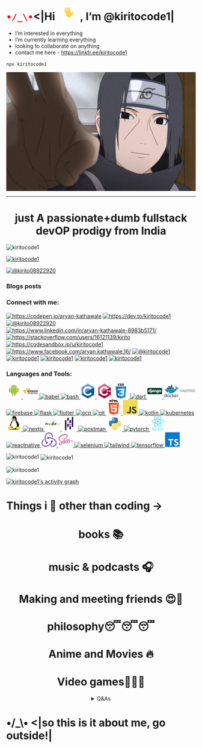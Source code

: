 #  <code style="color:red">•/_\\•</code><|Hi &nbsp; <img src="https://github.com/kiritocode1/kiritocode1/blob/main/wave.gif" width="40px" height="40px"/> , I’m @kiritocode1|
-  I’m interested in everything
-  I’m currently learning everything
-  looking to collaborate on anything
- contact me here - https://linktr.ee/kiritocode1
```
npx kiritocode1
```




<p><img src="https://github.com/kiritocode1/kiritocode1/blob/main/itachi_smiling.gif"  align="center" alt="smile" width="100%" height="30%"/>
</p>



---








<h1 align="center"> just A passionate+dumb fullstack devOP prodigy from India</h1>

<p align="left"> <img src="https://komarev.com/ghpvc/?username=kiritocode1&label=Profile%20views&color=0e75b6&style=flat" alt="kiritocode1" /> &emsp;</p>
<p align="left"> <a href="https://github.com/ryo-ma/github-profile-trophy&theme=onedark"><img src="https://github-profile-trophy.vercel.app/?username=kiritocode1" alt="kiritocode1" /></a> </p>

<p align="left"> <a href="https://twitter.com/@kirito08922920" target="blank"><img src="https://img.shields.io/twitter/follow/@kirito08922920?logo=twitter&style=for-the-badge&theme=onedark" alt="@kirito08922920" /></a> </p>

### Blogs posts
<!-- BLOG-POST-LIST:START -->
<!-- BLOG-POST-LIST:END -->

<h3 align="left">Connect with me:</h3>
<p align="left">
<a href="https://codepen.io/https://codepen.io/aryan-kathawale" target="blank"><img align="center" src="https://raw.githubusercontent.com/rahuldkjain/github-profile-readme-generator/master/src/images/icons/Social/codepen.svg" alt="https://codepen.io/aryan-kathawale" height="30" width="40" /></a>
<a href="https://dev.to/https://dev.to/kiritocode1" target="blank"><img align="center" src="https://raw.githubusercontent.com/rahuldkjain/github-profile-readme-generator/master/src/images/icons/Social/devto.svg" alt="https://dev.to/kiritocode1" height="30" width="40" /></a>
<a href="https://twitter.com/@kirito08922920" target="blank"><img align="center" src="https://raw.githubusercontent.com/rahuldkjain/github-profile-readme-generator/master/src/images/icons/Social/twitter.svg" alt="@kirito08922920" height="30" width="40" /></a>
<a href="https://linkedin.com/in/https://www.linkedin.com/in/aryan-kathawale-8983b5171/" target="blank"><img align="center" src="https://raw.githubusercontent.com/rahuldkjain/github-profile-readme-generator/master/src/images/icons/Social/linked-in-alt.svg" alt="https://www.linkedin.com/in/aryan-kathawale-8983b5171/" height="30" width="40" /></a>
<a href="https://stackoverflow.com/users/https://stackoverflow.com/users/16121139/kirito" target="blank"><img align="center" src="https://raw.githubusercontent.com/rahuldkjain/github-profile-readme-generator/master/src/images/icons/Social/stack-overflow.svg" alt="https://stackoverflow.com/users/16121139/kirito" height="30" width="40" /></a>
<a href="https://codesandbox.com/https://codesandbox.io/u/kiritocode1" target="blank"><img align="center" src="https://raw.githubusercontent.com/rahuldkjain/github-profile-readme-generator/master/src/images/icons/Social/codesandbox.svg" alt="https://codesandbox.io/u/kiritocode1" height="30" width="40" /></a>
<a href="https://fb.com/https://www.facebook.com/aryan.kathawale.16/" target="blank"><img align="center" src="https://raw.githubusercontent.com/rahuldkjain/github-profile-readme-generator/master/src/images/icons/Social/facebook.svg" alt="https://www.facebook.com/aryan.kathawale.16/" height="30" width="40" /></a>
<a href="https://instagram.com/@kiritocode1" target="blank"><img align="center" src="https://raw.githubusercontent.com/rahuldkjain/github-profile-readme-generator/master/src/images/icons/Social/instagram.svg" alt="@kiritocode1" height="30" width="40" /></a>
<a href="https://www.youtube.com/c/kiritocode1" target="blank"><img align="center" src="https://raw.githubusercontent.com/rahuldkjain/github-profile-readme-generator/master/src/images/icons/Social/youtube.svg" alt="kiritocode1" height="30" width="40" /></a>
<a href="https://www.hackerrank.com/kiritocode1" target="blank"><img align="center" src="https://raw.githubusercontent.com/rahuldkjain/github-profile-readme-generator/master/src/images/icons/Social/hackerrank.svg" alt="kiritocode1" height="30" width="40" /></a>
<a href="https://www.leetcode.com/kiritocode1" target="blank"><img align="center" src="https://raw.githubusercontent.com/rahuldkjain/github-profile-readme-generator/master/src/images/icons/Social/leet-code.svg" alt="kiritocode1" height="30" width="40" /></a>
<a href="https://www.hackerearth.com/kiritocode1" target="blank"><img align="center" src="https://raw.githubusercontent.com/rahuldkjain/github-profile-readme-generator/master/src/images/icons/Social/hackerearth.svg" alt="kiritocode1" height="30" width="40" /></a>
</p>

<h3 align="left">Languages and Tools:</h3>
<p align="left"> <a href="https://developer.android.com" target="_blank" rel="noreferrer"> <img src="https://raw.githubusercontent.com/devicons/devicon/master/icons/android/android-original-wordmark.svg" alt="android" width="40" height="40"/> </a> <a href="https://aws.amazon.com" target="_blank" rel="noreferrer"> <img src="https://raw.githubusercontent.com/devicons/devicon/master/icons/amazonwebservices/amazonwebservices-original-wordmark.svg" alt="aws" width="40" height="40"/> </a> <a href="https://babeljs.io/" target="_blank" rel="noreferrer"> <img src="https://www.vectorlogo.zone/logos/babeljs/babeljs-icon.svg" alt="babel" width="40" height="40"/> </a> <a href="https://www.gnu.org/software/bash/" target="_blank" rel="noreferrer"> <img src="https://www.vectorlogo.zone/logos/gnu_bash/gnu_bash-icon.svg" alt="bash" width="40" height="40"/> </a> <a href="https://www.cprogramming.com/" target="_blank" rel="noreferrer"> <img src="https://raw.githubusercontent.com/devicons/devicon/master/icons/c/c-original.svg" alt="c" width="40" height="40"/> </a> <a href="https://www.w3schools.com/cpp/" target="_blank" rel="noreferrer"> <img src="https://raw.githubusercontent.com/devicons/devicon/master/icons/cplusplus/cplusplus-original.svg" alt="cplusplus" width="40" height="40"/> </a> <a href="https://www.w3schools.com/css/" target="_blank" rel="noreferrer"> <img src="https://raw.githubusercontent.com/devicons/devicon/master/icons/css3/css3-original-wordmark.svg" alt="css3" width="40" height="40"/> </a> <a href="https://dart.dev" target="_blank" rel="noreferrer"> <img src="https://www.vectorlogo.zone/logos/dartlang/dartlang-icon.svg" alt="dart" width="40" height="40"/> </a> <a href="https://www.djangoproject.com/" target="_blank" rel="noreferrer"> <img src="https://raw.githubusercontent.com/devicons/devicon/master/icons/django/django-original.svg" alt="django" width="40" height="40"/> </a> <a href="https://www.docker.com/" target="_blank" rel="noreferrer"> <img src="https://raw.githubusercontent.com/devicons/devicon/master/icons/docker/docker-original-wordmark.svg" alt="docker" width="40" height="40"/> </a> <a href="https://expressjs.com" target="_blank" rel="noreferrer"> <img src="https://raw.githubusercontent.com/devicons/devicon/master/icons/express/express-original-wordmark.svg" alt="express" width="40" height="40"/> </a> <a href="https://firebase.google.com/" target="_blank" rel="noreferrer"> <img src="https://www.vectorlogo.zone/logos/firebase/firebase-icon.svg" alt="firebase" width="40" height="40"/> </a> <a href="https://flask.palletsprojects.com/" target="_blank" rel="noreferrer"> <img src="https://www.vectorlogo.zone/logos/pocoo_flask/pocoo_flask-icon.svg" alt="flask" width="40" height="40"/> </a> <a href="https://flutter.dev" target="_blank" rel="noreferrer"> <img src="https://www.vectorlogo.zone/logos/flutterio/flutterio-icon.svg" alt="flutter" width="40" height="40"/> </a> <a href="https://cloud.google.com" target="_blank" rel="noreferrer"> <img src="https://www.vectorlogo.zone/logos/google_cloud/google_cloud-icon.svg" alt="gcp" width="40" height="40"/> </a> <a href="https://git-scm.com/" target="_blank" rel="noreferrer"> <img src="https://www.vectorlogo.zone/logos/git-scm/git-scm-icon.svg" alt="git" width="40" height="40"/> </a> <a href="https://www.w3.org/html/" target="_blank" rel="noreferrer"> <img src="https://raw.githubusercontent.com/devicons/devicon/master/icons/html5/html5-original-wordmark.svg" alt="html5" width="40" height="40"/> </a> <a href="https://developer.mozilla.org/en-US/docs/Web/JavaScript" target="_blank" rel="noreferrer"> <img src="https://raw.githubusercontent.com/devicons/devicon/master/icons/javascript/javascript-original.svg" alt="javascript" width="40" height="40"/> </a> <a href="https://kotlinlang.org" target="_blank" rel="noreferrer"> <img src="https://www.vectorlogo.zone/logos/kotlinlang/kotlinlang-icon.svg" alt="kotlin" width="40" height="40"/> </a> <a href="https://kubernetes.io" target="_blank" rel="noreferrer"> <img src="https://www.vectorlogo.zone/logos/kubernetes/kubernetes-icon.svg" alt="kubernetes" width="40" height="40"/> </a> <a href="https://www.linux.org/" target="_blank" rel="noreferrer"> <img src="https://raw.githubusercontent.com/devicons/devicon/master/icons/linux/linux-original.svg" alt="linux" width="40" height="40"/> </a> <a href="https://nextjs.org/" target="_blank" rel="noreferrer"> <img src="https://cdn.worldvectorlogo.com/logos/nextjs-2.svg" alt="nextjs" width="40" height="40"/> </a> <a href="https://nodejs.org" target="_blank" rel="noreferrer"> <img src="https://raw.githubusercontent.com/devicons/devicon/master/icons/nodejs/nodejs-original-wordmark.svg" alt="nodejs" width="40" height="40"/> </a> <a href="https://pandas.pydata.org/" target="_blank" rel="noreferrer"> <img src="https://raw.githubusercontent.com/devicons/devicon/2ae2a900d2f041da66e950e4d48052658d850630/icons/pandas/pandas-original.svg" alt="pandas" width="40" height="40"/> </a> <a href="https://postman.com" target="_blank" rel="noreferrer"> <img src="https://www.vectorlogo.zone/logos/getpostman/getpostman-icon.svg" alt="postman" width="40" height="40"/> </a> <a href="https://www.python.org" target="_blank" rel="noreferrer"> <img src="https://raw.githubusercontent.com/devicons/devicon/master/icons/python/python-original.svg" alt="python" width="40" height="40"/> </a> <a href="https://pytorch.org/" target="_blank" rel="noreferrer"> <img src="https://www.vectorlogo.zone/logos/pytorch/pytorch-icon.svg" alt="pytorch" width="40" height="40"/> </a> <a href="https://reactjs.org/" target="_blank" rel="noreferrer"> <img src="https://raw.githubusercontent.com/devicons/devicon/master/icons/react/react-original-wordmark.svg" alt="react" width="40" height="40"/> </a> <a href="https://reactnative.dev/" target="_blank" rel="noreferrer"> <img src="https://reactnative.dev/img/header_logo.svg" alt="reactnative" width="40" height="40"/> </a> <a href="https://redux.js.org" target="_blank" rel="noreferrer"> <img src="https://raw.githubusercontent.com/devicons/devicon/master/icons/redux/redux-original.svg" alt="redux" width="40" height="40"/> </a> <a href="https://sass-lang.com" target="_blank" rel="noreferrer"> <img src="https://raw.githubusercontent.com/devicons/devicon/master/icons/sass/sass-original.svg" alt="sass" width="40" height="40"/> </a> <a href="https://www.selenium.dev" target="_blank" rel="noreferrer"> <img src="https://raw.githubusercontent.com/detain/svg-logos/780f25886640cef088af994181646db2f6b1a3f8/svg/selenium-logo.svg" alt="selenium" width="40" height="40"/> </a> <a href="https://tailwindcss.com/" target="_blank" rel="noreferrer"> <img src="https://www.vectorlogo.zone/logos/tailwindcss/tailwindcss-icon.svg" alt="tailwind" width="40" height="40"/> </a> <a href="https://www.tensorflow.org" target="_blank" rel="noreferrer"> <img src="https://www.vectorlogo.zone/logos/tensorflow/tensorflow-icon.svg" alt="tensorflow" width="40" height="40"/> </a> <a href="https://www.typescriptlang.org/" target="_blank" rel="noreferrer"> <img src="https://raw.githubusercontent.com/devicons/devicon/master/icons/typescript/typescript-original.svg" alt="typescript" width="40" height="40"/> </a> </p>

<p><img align="left" src="https://github-readme-stats.vercel.app/api/top-langs?username=kiritocode1&show_icons=true&locale=en&layout=compact&theme=dracula" alt="kiritocode1" /></p>

<p>&nbsp;<img align="center" src="https://github-readme-stats.vercel.app/api?username=kiritocode1&show_icons=true&locale=en&theme=dracula" alt="kiritocode1" /></p>

<p><img align="center" src="https://github-readme-streak-stats.herokuapp.com/?user=kiritocode1&theme=dracula" alt="kiritocode1"  width="full"/></p>







[![kiritocode1's activity graph](https://activity-graph.herokuapp.com/graph?username=kiritocode1&theme=dracula)](https://www.youtube.com/watch?v=dQw4w9WgXcQ)


<!-- https://github.com/kiritocode1/github-readme-activity-graph -->
<!-- ashutosh00710 -->
<!--START_SECTION:waka-->
<!--END_SECTION:waka-->

# Things i 🖤 other than coding -> 
<a target="_blank" herf="https://sepia-slope-2a3.notion.site/Collective-thoughts-2360f2221c194f60a6bf6af3e70ec53f"><h1 align="center"> books 📚</h1></a>


<a target="_blank" herf="https://sepia-slope-2a3.notion.site/Collective-thoughts-2360f2221c194f60a6bf6af3e70ec53f"><h1 align="center">music & podcasts 🎧</h1></a>
<a target="_blank" herf="https://sepia-slope-2a3.notion.site/Collective-thoughts-2360f2221c194f60a6bf6af3e70ec53f"><h1 align="center">Making and meeting friends 😍🤗</h1></a>

<a target="_blank" herf="https://sepia-slope-2a3.notion.site/Collective-thoughts-2360f2221c194f60a6bf6af3e70ec53f"><h1 align="center">philosophy😴😴😴</h1></a>
<a target="_blank" herf="https://sepia-slope-2a3.notion.site/Collective-thoughts-2360f2221c194f60a6bf6af3e70ec53f"><h1 align="center">Anime and Movies 🔥</h1></a>
 
<a target="_blank" herf="https://sepia-slope-2a3.notion.site/Collective-thoughts-2360f2221c194f60a6bf6af3e70ec53f"><h1 align="center">Video games👾🤖👹</h1></a>


<details>
 <summary align="center" fontsize="40px"> Q&As </summary>
1. Are you a nerd/weeb/phsycopath? <br>
- No im not a nerd, weeb or a phsycopath or any permutations of those 3.<br> 
3. You listen to kanye west i found out , u support trump ? <br>
- noo i listen to all musicians and that has nothing to do with my political beliefs , becasue i have none . <br>
4. Wth are you doing all the time ? <br>
- idk 👤<br>
5. you like pineapple on pizza ?<br> 
- Absolutely! i think its a great invention keep making more <br> 
6. Would u like to work for FAANG ? <br>
- At this point in my life , i would love to , but i wont stay long <br> 
7. When do you plan to retire ?  <br>
- By 26 , I plan to financially retire and work for myself/ follow my passion or the things i love. <br> 
8. Are you funny ? <br>
- no im not funny , im a neeeerrrrrd . all i have is pickle riick and dry humor  please go watch bo burnham or jimmy kimmel if youre into that  <br>
9. u watched game of thrones ? <br>
- No stop it , get some help <br>
</details>
<h1>  •/_\• <|so this is it about me, go outside!|</h1> 




<!-- ## im 19 yrs old and have finished _1yr_ of my coding journey and ive learnt a lot of things , including ->  -->
 
<!---
kiritocode1/kiritocode1 is a ✨ special ✨ repository because its `README.md` (this file) appears on your GitHub profile.
You can click the Preview link to take a look at your changes.
--->
